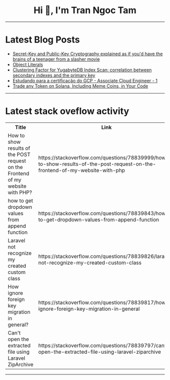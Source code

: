 <h1 align="center">Hi 👋, I'm Tran Ngoc Tam</h1>

---

# Latest Blog Posts 
<!-- BLOG-POST-LIST:START -->
- [Secret-Key and Public-Key Cryptography explained as if you&#39;d have the brains of a teenager from a slasher movie](https://dev.to/taskill/secret-key-and-public-key-cryptography-explained-as-if-youd-have-the-brains-of-a-teenager-from-a-slasher-movie-5h54)
- [Object Literals](https://dev.to/meganpaffrath/object-literals-1d93)
- [Clustering Factor for YugabyteDB Index Scan: correlation between secondary indexes and the primary key](https://dev.to/yugabyte/clustering-factor-for-yugabytedb-index-scan-correlation-between-secondary-indexes-and-the-primary-key-1fia)
- [Estudando para a certificação do GCP - Associate Cloud Engineer - 1](https://dev.to/carolrochafloro/estudando-para-a-certificacao-de-associate-cloud-engineer-gcp-12n7)
- [Trade any Token on Solana, Including Meme Coins, in Your Code](https://dev.to/desprdo/trade-any-token-on-solana-including-meme-coins-in-your-code-3lj3)
<!-- BLOG-POST-LIST:END -->

---

# Latest stack oveflow activity
<table>
  <tr><th>Title</th><th>Link</th></tr>
  <!-- STACKOVERFLOW:START --><tr><td>How to show results of the POST request on the Frontend of my website with PHP?</td><td>https://stackoverflow.com/questions/78839999/how-to-show-results-of-the-post-request-on-the-frontend-of-my-website-with-php</td></tr><tr><td>how to get dropdown values from append function</td><td>https://stackoverflow.com/questions/78839843/how-to-get-dropdown-values-from-append-function</td></tr><tr><td>Laravel not recognize my created custom class</td><td>https://stackoverflow.com/questions/78839826/laravel-not-recognize-my-created-custom-class</td></tr><tr><td>How ignore foreign key migration in general?</td><td>https://stackoverflow.com/questions/78839817/how-ignore-foreign-key-migration-in-general</td></tr><tr><td>Can&#39;t open the extracted file using Laravel ZipArchive</td><td>https://stackoverflow.com/questions/78839797/cant-open-the-extracted-file-using-laravel-ziparchive</td></tr><!-- STACKOVERFLOW:END -->
</table>

---


